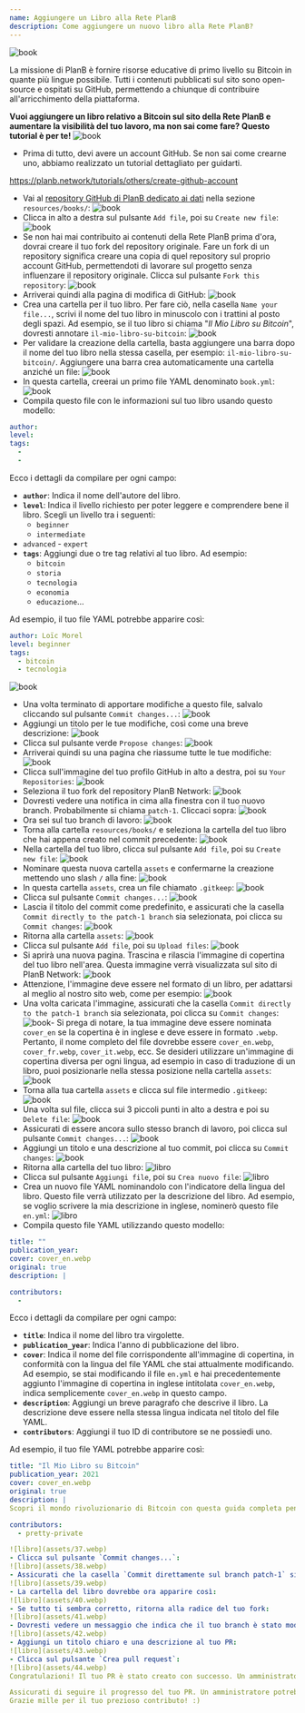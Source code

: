 ```yaml
---
name: Aggiungere un Libro alla Rete PlanB
description: Come aggiungere un nuovo libro alla Rete PlanB?
---
```

![book](assets/cover.webp)

La missione di PlanB è fornire risorse educative di primo livello su Bitcoin in quante più lingue possibile. Tutti i contenuti pubblicati sul sito sono open-source e ospitati su GitHub, permettendo a chiunque di contribuire all'arricchimento della piattaforma.

**Vuoi aggiungere un libro relativo a Bitcoin sul sito della Rete PlanB e aumentare la visibilità del tuo lavoro, ma non sai come fare? Questo tutorial è per te!**
![book](assets/01.webp)
- Prima di tutto, devi avere un account GitHub. Se non sai come crearne uno, abbiamo realizzato un tutorial dettagliato per guidarti.

https://planb.network/tutorials/others/create-github-account


- Vai al [repository GitHub di PlanB dedicato ai dati](https://github.com/DecouvreBitcoin/sovereign-university-data/tree/dev/resources/books) nella sezione `resources/books/`:
![book](assets/02.webp)
- Clicca in alto a destra sul pulsante `Add file`, poi su `Create new file`:
![book](assets/03.webp)
- Se non hai mai contribuito ai contenuti della Rete PlanB prima d'ora, dovrai creare il tuo fork del repository originale. Fare un fork di un repository significa creare una copia di quel repository sul proprio account GitHub, permettendoti di lavorare sul progetto senza influenzare il repository originale. Clicca sul pulsante `Fork this repository`:
![book](assets/04.webp)
- Arriverai quindi alla pagina di modifica di GitHub:
![book](assets/05.webp)
- Crea una cartella per il tuo libro. Per fare ciò, nella casella `Name your file...`, scrivi il nome del tuo libro in minuscolo con i trattini al posto degli spazi. Ad esempio, se il tuo libro si chiama "*Il Mio Libro su Bitcoin*", dovresti annotare `il-mio-libro-su-bitcoin`:
![book](assets/06.webp)
- Per validare la creazione della cartella, basta aggiungere una barra dopo il nome del tuo libro nella stessa casella, per esempio: `il-mio-libro-su-bitcoin/`. Aggiungere una barra crea automaticamente una cartella anziché un file:
![book](assets/07.webp)
- In questa cartella, creerai un primo file YAML denominato `book.yml`:
![book](assets/08.webp)
- Compila questo file con le informazioni sul tuo libro usando questo modello:

```yaml
author: 
level: 
tags:
  - 
  - 
```

Ecco i dettagli da compilare per ogni campo:
- **`author`**: Indica il nome dell'autore del libro.
- **`level`**: Indica il livello richiesto per poter leggere e comprendere bene il libro. Scegli un livello tra i seguenti:
	- `beginner`
	- `intermediate`
- `advanced` - `expert`
- **`tags`**: Aggiungi due o tre tag relativi al tuo libro. Ad esempio:
    - `bitcoin`
    - `storia`
    - `tecnologia`
    - `economia`
    - `educazione`...

Ad esempio, il tuo file YAML potrebbe apparire così:

```yaml
author: Loïc Morel
level: beginner
tags:
  - bitcoin
  - tecnologia
```

![book](assets/09.webp)
- Una volta terminato di apportare modifiche a questo file, salvalo cliccando sul pulsante `Commit changes...`:
![book](assets/10.webp)
- Aggiungi un titolo per le tue modifiche, così come una breve descrizione: ![book](assets/11.webp)
- Clicca sul pulsante verde `Propose changes`:
![book](assets/12.webp)
- Arriverai quindi su una pagina che riassume tutte le tue modifiche:
![book](assets/13.webp)
- Clicca sull'immagine del tuo profilo GitHub in alto a destra, poi su `Your Repositories`:
![book](assets/14.webp)
- Seleziona il tuo fork del repository PlanB Network:
![book](assets/15.webp)
- Dovresti vedere una notifica in cima alla finestra con il tuo nuovo branch. Probabilmente si chiama `patch-1`. Cliccaci sopra:
![book](assets/16.webp)
- Ora sei sul tuo branch di lavoro:
![book](assets/17.webp)
- Torna alla cartella `resources/books/` e seleziona la cartella del tuo libro che hai appena creato nel commit precedente:
![book](assets/18.webp)
- Nella cartella del tuo libro, clicca sul pulsante `Add file`, poi su `Create new file`:
![book](assets/19.webp)
- Nominare questa nuova cartella `assets` e confermarne la creazione mettendo uno slash `/` alla fine:
![book](assets/20.webp)
- In questa cartella `assets`, crea un file chiamato `.gitkeep`:
![book](assets/21.webp)
- Clicca sul pulsante `Commit changes...`:
![book](assets/22.webp)
- Lascia il titolo del commit come predefinito, e assicurati che la casella `Commit directly to the patch-1 branch` sia selezionata, poi clicca su `Commit changes`:
![book](assets/23.webp)
- Ritorna alla cartella `assets`:
![book](assets/24.webp)
- Clicca sul pulsante `Add file`, poi su `Upload files`:
![book](assets/25.webp)
- Si aprirà una nuova pagina. Trascina e rilascia l'immagine di copertina del tuo libro nell'area. Questa immagine verrà visualizzata sul sito di PlanB Network:
![book](assets/26.webp)
- Attenzione, l'immagine deve essere nel formato di un libro, per adattarsi al meglio al nostro sito web, come per esempio:
![book](assets/27.webp)
- Una volta caricata l'immagine, assicurati che la casella `Commit directly to the patch-1 branch` sia selezionata, poi clicca su `Commit changes`:
![book](assets/28.webp)- Si prega di notare, la tua immagine deve essere nominata `cover_en` se la copertina è in inglese e deve essere in formato `.webp`. Pertanto, il nome completo del file dovrebbe essere `cover_en.webp`, `cover_fr.webp`, `cover_it.webp`, ecc. Se desideri utilizzare un'immagine di copertina diversa per ogni lingua, ad esempio in caso di traduzione di un libro, puoi posizionarle nella stessa posizione nella cartella `assets`:
![book](assets/29.webp)
- Torna alla tua cartella `assets` e clicca sul file intermedio `.gitkeep`:
![book](assets/30.webp)
- Una volta sul file, clicca sui 3 piccoli punti in alto a destra e poi su `Delete file`:
![book](assets/31.webp)
- Assicurati di essere ancora sullo stesso branch di lavoro, poi clicca sul pulsante `Commit changes...`:
![book](assets/32.webp)
- Aggiungi un titolo e una descrizione al tuo commit, poi clicca su `Commit changes`:
![book](assets/33.webp)
- Ritorna alla cartella del tuo libro: ![libro](assets/34.webp)
- Clicca sul pulsante `Aggiungi file`, poi su `Crea nuovo file`:
![libro](assets/35.webp)
- Crea un nuovo file YAML nominandolo con l'indicatore della lingua del libro. Questo file verrà utilizzato per la descrizione del libro. Ad esempio, se voglio scrivere la mia descrizione in inglese, nominerò questo file `en.yml`:
![libro](assets/36.webp)
- Compila questo file YAML utilizzando questo modello:
```yaml
title: ""
publication_year: 
cover: cover_en.webp
original: true
description: |

contributors:
  - 
```

Ecco i dettagli da compilare per ogni campo:
- **`title`**: Indica il nome del libro tra virgolette.
- **`publication_year`**: Indica l'anno di pubblicazione del libro.
- **`cover`**: Indica il nome del file corrispondente all'immagine di copertina, in conformità con la lingua del file YAML che stai attualmente modificando. Ad esempio, se stai modificando il file `en.yml` e hai precedentemente aggiunto l'immagine di copertina in inglese intitolata `cover_en.webp`, indica semplicemente `cover_en.webp` in questo campo.
- **`description`**: Aggiungi un breve paragrafo che descrive il libro. La descrizione deve essere nella stessa lingua indicata nel titolo del file YAML.
- **`contributors`**: Aggiungi il tuo ID di contributore se ne possiedi uno.

Ad esempio, il tuo file YAML potrebbe apparire così:

```yaml
title: "Il Mio Libro su Bitcoin"
publication_year: 2021
cover: cover_en.webp
original: true
description: |
Scopri il mondo rivoluzionario di Bitcoin con questa guida completa pensata per i principianti. Il Mio Libro su Bitcoin svela le complessità di Bitcoin, fornendo un'introduzione chiara e concisa su come funziona il protocollo. Dalla sua tecnologia rivoluzionaria al suo potenziale impatto sull'economia globale, questo libro offre preziose intuizioni e conoscenze pratiche. Perfetto per chi è nuovo a Bitcoin, copre le basi, consigli sulla sicurezza e il futuro della finanza digitale. Immergiti nel futuro del denaro e dotati della conoscenza per navigare con fiducia nell'era digitale.

contributors:
  - pretty-private

![libro](assets/37.webp)
- Clicca sul pulsante `Commit changes...`:
![libro](assets/38.webp)
- Assicurati che la casella `Commit direttamente sul branch patch-1` sia selezionata, aggiungi un titolo, poi clicca su `Commit changes`:
![libro](assets/39.webp)
- La cartella del libro dovrebbe ora apparire così:
![libro](assets/40.webp)
- Se tutto ti sembra corretto, ritorna alla radice del tuo fork:
![libro](assets/41.webp)
- Dovresti vedere un messaggio che indica che il tuo branch è stato modificato. Clicca sul pulsante `Compara & crea pull request`:
![libro](assets/42.webp)
- Aggiungi un titolo chiaro e una descrizione al tuo PR:
![libro](assets/43.webp)
- Clicca sul pulsante `Crea pull request`:
![libro](assets/44.webp)
Congratulazioni! Il tuo PR è stato creato con successo. Un amministratore lo esaminerà ora e, se tutto è in ordine, lo unirà al repository principale della Rete PlanB. Dovresti vedere apparire il tuo libro sul sito web qualche giorno dopo.

Assicurati di seguire il progresso del tuo PR. Un amministratore potrebbe lasciare un commento chiedendo ulteriori informazioni. Fintanto che il tuo PR non è validato, puoi visualizzarlo nella scheda `Pull requests` sul repository GitHub della Rete PlanB.
Grazie mille per il tuo prezioso contributo! :)